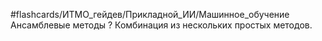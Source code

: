 #flashcards/ИТМО_гейдев/Прикладной_ИИ/Машинное_обучение 
Ансамблевые методы
?
Комбинация из нескольких простых методов.